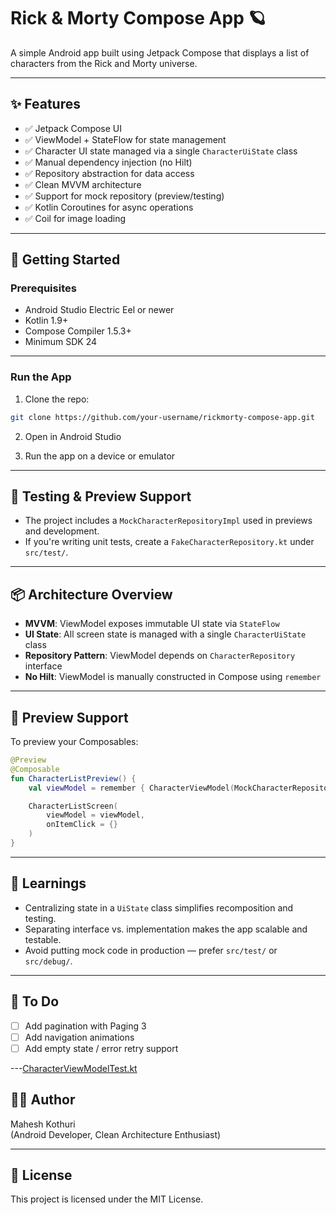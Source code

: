 
# Rick & Morty Compose App 🪐

A simple Android app built using Jetpack Compose that displays a list of characters from the Rick and Morty universe.

---

## ✨ Features

- ✅ Jetpack Compose UI
- ✅ ViewModel + StateFlow for state management
- ✅ Character UI state managed via a single `CharacterUiState` class
- ✅ Manual dependency injection (no Hilt)
- ✅ Repository abstraction for data access
- ✅ Clean MVVM architecture
- ✅ Support for mock repository (preview/testing)
- ✅ Kotlin Coroutines for async operations
- ✅ Coil for image loading

---

## 🚀 Getting Started

### Prerequisites

- Android Studio Electric Eel or newer
- Kotlin 1.9+
- Compose Compiler 1.5.3+
- Minimum SDK 24

---

### Run the App

1. Clone the repo:

```bash
git clone https://github.com/your-username/rickmorty-compose-app.git
```

2. Open in Android Studio

3. Run the app on a device or emulator

---

## 🧪 Testing & Preview Support

- The project includes a `MockCharacterRepositoryImpl` used in previews and development.
- If you're writing unit tests, create a `FakeCharacterRepository.kt` under `src/test/`.

---

## 📦 Architecture Overview

- **MVVM**: ViewModel exposes immutable UI state via `StateFlow`
- **UI State**: All screen state is managed with a single `CharacterUiState` class
- **Repository Pattern**: ViewModel depends on `CharacterRepository` interface
- **No Hilt**: ViewModel is manually constructed in Compose using `remember`

---

## 📸 Preview Support

To preview your Composables:

```kotlin
@Preview
@Composable
fun CharacterListPreview() {
    val viewModel = remember { CharacterViewModel(MockCharacterRepositoryImpl()) }

    CharacterListScreen(
        viewModel = viewModel,
        onItemClick = {}
    )
}
```

---

## 🧠 Learnings

- Centralizing state in a `UiState` class simplifies recomposition and testing.
- Separating interface vs. implementation makes the app scalable and testable.
- Avoid putting mock code in production — prefer `src/test/` or `src/debug/`.

---

## 📌 To Do


- [ ] Add pagination with Paging 3
- [ ] Add navigation animations
- [ ] Add empty state / error retry support

---[CharacterViewModelTest.kt](../../Downloads/CharacterViewModelTest.kt)

## 🧑‍💻 Author

Mahesh Kothuri  
(Android Developer, Clean Architecture Enthusiast)

---

## 📄 License

This project is licensed under the MIT License.
